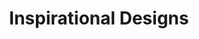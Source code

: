 ---
layout: page
title: Inspirational Designs
show_sidebar: false
menubar: needs_analysis_menu
permalink: /needs-analysis-phase/inspirational-designs/
---